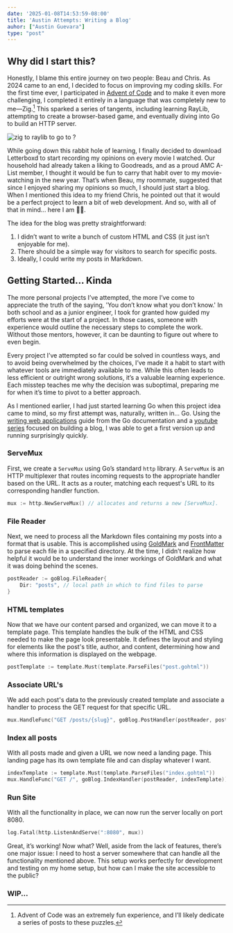 ```yaml
---
date: '2025-01-08T14:53:59-08:00'
title: 'Austin Attempts: Writing a Blog'
auhor: ["Austin Guevara"]
type: "post"
---
```

## Why did I start this?

Honestly, I blame this entire journey on two people: Beau and Chris. As 2024 came to an end, I decided to focus on improving my coding skills. For the first time ever, I participated in [Advent of Code](https://adventofcode.com/) and to make it even more challenging, I completed it entirely in a language that was completely new to me—Zig.[^1] This sparked a series of tangents, including learning RayLib, attempting to create a browser-based game, and eventually diving into Go to build an HTTP server.

<img src="/imgs/writing-a-blog/zig_to_go_v2.png#center" alt="zig to raylib to go to ?">

While going down this rabbit hole of learning, I finally decided to download Letterboxd to start recording my opinions on every movie I watched. Our household had already taken a liking to Goodreads, and as a proud AMC A-List member, I thought it would be fun to carry that habit over to my movie-watching in the new year. That’s when Beau, my roommate, suggested that since I enjoyed sharing my opinions so much, I should just start a blog. When I mentioned this idea to my friend Chris, he pointed out that it would be a perfect project to learn a bit of web development. And so, with all of that in mind... here I am 🤷‍♂️.

The idea for the blog was pretty straightforward:

1) I didn’t want to write a bunch of custom HTML and CSS (it just isn’t enjoyable for me).
2) There should be a simple way for visitors to search for specific posts.
3) Ideally, I could write my posts in Markdown.

## Getting Started... Kinda

The more personal projects I’ve attempted, the more I’ve come to appreciate the truth of the saying, 'You don’t know what you don’t know.' In both school and as a junior engineer, I took for granted how guided my efforts were at the start of a project. In those cases, someone with experience would outline the necessary steps to complete the work. Without those mentors, however, it can be daunting to figure out where to even begin.

Every project I’ve attempted so far could be solved in countless ways, and to avoid being overwhelmed by the choices, I’ve made it a habit to start with whatever tools are immediately available to me. While this often leads to less efficient or outright wrong solutions, it’s a valuable learning experience. Each misstep teaches me why the decision was suboptimal, preparing me for when it’s time to pivot to a better approach.  

As I mentioned earlier, I had just started learning Go when this project idea came to mind, so my first attempt was, naturally, written in... Go. Using the [writing web applications](https://go.dev/doc/articles/wiki/) guide from the Go documentation and a [youtube series](https://www.youtube.com/watch?v=Wx8SMT82aa8&list=PLVEltXlEeWglazv9RrL-ykONIPeWawfT-) focused on building a blog, I was able to get a first version up and running surprisingly quickly.

### ServeMux
First, we create a ```ServeMux``` using Go’s standard ```http``` library. A ```ServeMux``` is an HTTP multiplexer that routes incoming requests to the appropriate handler based on the URL. It acts as a router, matching each request's URL to its corresponding handler function.

```go
mux := http.NewServeMux() // allocates and returns a new [ServeMux].
```

### File Reader
Next, we need to process all the Markdown files containing my posts into a format that is usable. This is accomplished using [GoldMark](https://github.com/yuin/goldmark) and [FrontMatter](https://github.com/adrg/frontmatter) to parse each file in a specified directory. At the time, I didn’t realize how helpful it would be to understand the inner workings of GoldMark and what it was doing behind the scenes.

```go
postReader := goBlog.FileReader{
	Dir: "posts", // local path in which to find files to parse
}
```

### HTML templates
Now that we have our content parsed and organized, we can move it to a template page. This template handles the bulk of the HTML and CSS needed to make the page look presentable. It defines the layout and styling for elements like the post's title, author, and content, determining how and where this information is displayed on the webpage.

```go
postTemplate := template.Must(template.ParseFiles("post.gohtml"))
```

### Associate URL's
We add each post's data to the previously created template and associate a handler to process the GET request for that specific URL.

```go
mux.HandleFunc("GET /posts/{slug}", goBlog.PostHandler(postReader, postTemplate))
```

### Index all posts
With all posts made and given a URL we now need a landing page.  This landing page has its own template file and can display whatever I want.
```go
indexTemplate := template.Must(template.ParseFiles("index.gohtml"))
mux.HandleFunc("GET /", goBlog.IndexHandler(postReader, indexTemplate))
```

### Run Site
With all the functionality in place, we can now run the server locally on port 8080.
```go
log.Fatal(http.ListenAndServe(":8080", mux))
```

Great, it’s working! Now what? Well, aside from the lack of features, there’s one major issue: I need to host a server somewhere that can handle all the functionality mentioned above. This setup works perfectly for development and testing on my home setup, but how can I make the site accessible to the public?

### WIP... 


[^1]: Advent of Code was an extremely fun experience, and I’ll likely dedicate a series of posts to these puzzles.
